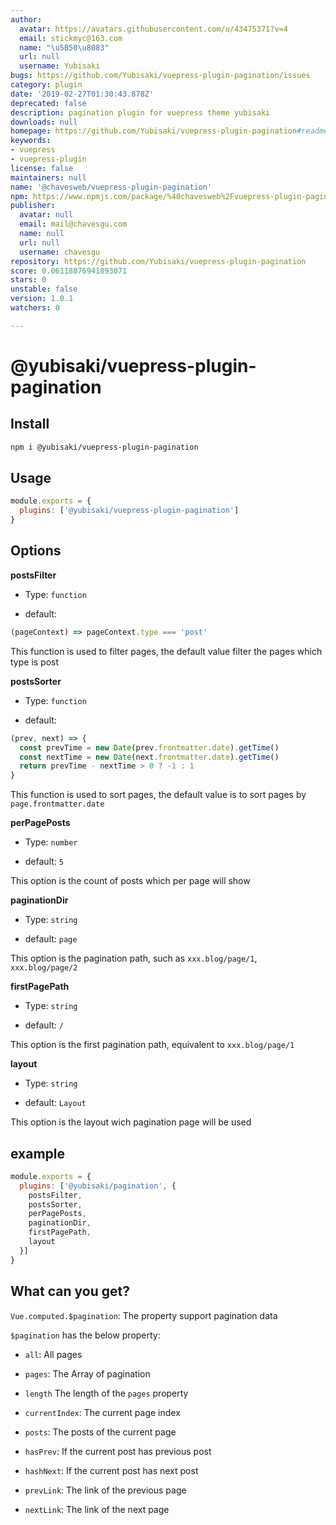 ```yaml
---
author:
  avatar: https://avatars.githubusercontent.com/u/43475371?v=4
  email: stickmyc@163.com
  name: "\u5B50\u8083"
  url: null
  username: Yubisaki
bugs: https://github.com/Yubisaki/vuepress-plugin-pagination/issues
category: plugin
date: '2019-02-27T01:30:43.878Z'
deprecated: false
description: pagination plugin for vuepress theme yubisaki
downloads: null
homepage: https://github.com/Yubisaki/vuepress-plugin-pagination#readme
keywords:
- vuepress
- vuepress-plugin
license: false
maintainers: null
name: '@chavesweb/vuepress-plugin-pagination'
npm: https://www.npmjs.com/package/%40chavesweb%2Fvuepress-plugin-pagination
publisher:
  avatar: null
  email: mail@chavesgu.com
  name: null
  url: null
  username: chavesgu
repository: https://github.com/Yubisaki/vuepress-plugin-pagination
score: 0.06118876941893071
stars: 0
unstable: false
version: 1.0.1
watchers: 0

---
```


# @yubisaki/vuepress-plugin-pagination

## Install

```bash
npm i @yubisaki/vuepress-plugin-pagination
```

## Usage

```js
module.exports = {
  plugins: ['@yubisaki/vuepress-plugin-pagination']
}
```

## Options

**postsFilter**
- Type: `function`  

- default: 

```js
(pageContext) => pageContext.type === 'post'
```

This function is used to filter pages, the default value filter the pages which type is post

**postsSorter**
- Type: `function`

- default:

```js
(prev, next) => {
  const prevTime = new Date(prev.frontmatter.date).getTime()
  const nextTime = new Date(next.frontmatter.date).getTime()
  return prevTime - nextTime > 0 ? -1 : 1
}
```

This function is used to sort pages, the default value is to sort pages by `page.frontmatter.date`

**perPagePosts**
- Type: `number`

- default: `5`

This option is the count of posts which per page will show

**paginationDir**
- Type: `string`

- default: `page`

This option is the pagination path, such as `xxx.blog/page/1`, `xxx.blog/page/2`

**firstPagePath**
- Type: `string`

- default: `/`

This option is the first pagination path, equivalent to `xxx.blog/page/1`

**layout**
- Type: `string`

- default: `Layout`

This option is the layout wich pagination page will be used

## example

```js
module.exports = {
  plugins: ['@yubisaki/pagination', {
    postsFilter,
    postsSorter,
    perPagePosts,
    paginationDir,
    firstPagePath,
    layout
  }]
}
```

## What can you get?

`Vue.computed.$pagination`: The property support pagination data

`$pagination` has the below property:

- `all`: All pages

- `pages`: The Array of pagination

- `length` The length of the `pages` property

- `currentIndex`: The current page index

- `posts`: The posts of the current page 

- `hasPrev`: If the current post has previous post

- `hashNext`: If the current post has next post

- `prevLink`: The link of the previous page

- `nextLink`: The link of the next page